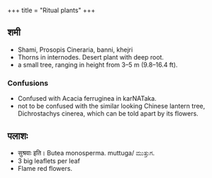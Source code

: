 +++
title = "Ritual plants"
+++

## शमी
- Shami, Prosopis Cineraria, banni, khejri
- Thorns in internodes. Desert plant with deep root.
- a small tree, ranging in height from 3–5 m (9.8–16.4 ft).

### Confusions
- Confused with Acacia ferruginea in karNATaka.
-  not to be confused with the similar looking Chinese lantern tree, Dichrostachys cinerea, which can be told apart by its flowers.

## पलाशः
- सुश्रवाः इति। Butea monosperma. muttuga/ ಮುತ್ತುಗ. 
- 3 big leaflets per leaf
- Flame red flowers. 

